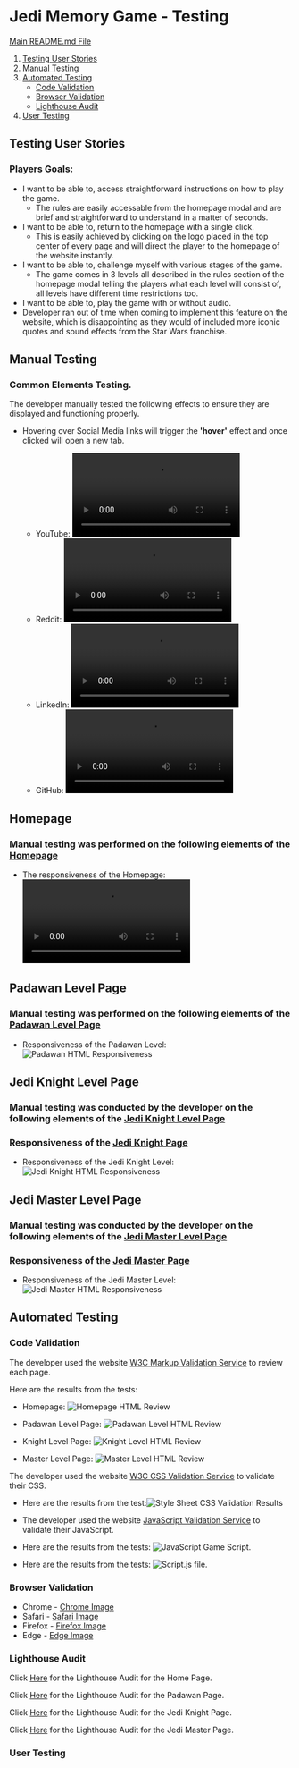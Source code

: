 # Jedi Memory Game - Testing
[Main README.md File](README.md)

1. [Testing User Stories](#Testing-User-Stories)
2. [Manual Testing](#Manual-Testing)
3. [Automated Testing](#Automated-Testing)
   * [Code Validation](#Code-Validation)
   * [Browser Validation](#Broswer-Validation)
   * [Lighthouse Audit](#Lighthouse-Audit)
4. [User Testing](#User-Testing)

## Testing User Stories

### **Players Goals**:
  * I want to be able to, access straightforward instructions on how to play the game.
    * The rules are easily accessable from the homepage modal and are brief and straightforward to understand in a matter of seconds.
  * I want to be able to, return to the homepage with a single click.
    * This is easily achieved by clicking on the logo placed in the top center of every page and will direct the player to the homepage of the website instantly.
  * I want to be able to, challenge myself with various stages of the game.
    * The game comes in 3 levels all described in the rules section of the homepage modal telling the players what each level will consist of, all levels have different time restrictions too.
  * I want to be able to, play the game with or without audio.
   * Developer ran out of time when coming to implement this feature on the website, which is disappointing as they would of included more iconic quotes and sound effects from the Star Wars franchise.

## Manual Testing

### Common Elements Testing.
The developer manually tested the following effects to ensure they are displayed and functioning properly.

* Hovering over Social Media links will trigger the **'hover'** effect and once clicked will open a new tab.

  * YouTube:
  ![YouTube](assets/testing-files/manual-testing/youtube-hover.mp4)
  * Reddit:
  ![Reddit](assets/testing-files/manual-testing/reddit-hover.mp4)
  * LinkedIn:
  ![LinkedIn](assets/testing-files/manual-testing/linkedin-hover.mp4)
  * GitHub:
  ![GitHub](assets/testing-files/manual-testing/github-hover.mp4)

## Homepage

### Manual testing was performed on the following elements of the [Homepage](index.html)



* The responsiveness of the Homepage:
![Homepage Responsiveness](assets/testing-files/manual-testing/homepage-responsive.mp4)

## Padawan Level Page

### Manual testing was performed on the following elements of the [Padawan Level Page](game-padawan.html)

* Responsiveness of the Padawan Level:
![Padawan HTML Responsiveness]()

## Jedi Knight Level Page

### Manual testing was conducted by the developer on the following elements of the [Jedi Knight Level Page](game-knight.html)

### Responsiveness of the [Jedi Knight Page](game-knight.html)

* Responsiveness of the Jedi Knight Level:
![Jedi Knight HTML Responsiveness]()

## Jedi Master Level Page

### Manual testing was conducted by the developer on the following elements of the [Jedi Master Level Page](game-master.html)

### Responsiveness of the [Jedi Master Page](game-master.html)

* Responsiveness of the Jedi Master Level:
![Jedi Master HTML Responsiveness]()

## Automated Testing

### Code Validation

The developer used the website [W3C Markup Validation Service](https://validator.w3.org/nu/) to review each page.


Here are the results from the tests:

* Homepage: ![Homepage HTML Review](assets/testing-files/automated-testing/Index-Validator-Auto.png)

* Padawan Level Page: ![Padawan Level HTML Review](assets/testing-files/automated-testing/Padawan-Validator-Auto.png)

* Knight Level Page: ![Knight Level HTML Review](assets/testing-files/automated-testing/Knight-Validator-Auto.png)

* Master Level Page: ![Master Level HTML Review](assets/testing-files/automated-testing/Master-Validator-Auto.png)

The developer used the website [W3C CSS Validation Service](https://jigsaw.w3.org/css-validator/) to validate their CSS.

* Here are the results from the test:![Style Sheet CSS Validation Results](assets/testing-files/automated-testing/CSS-Test-MS2.png)

* The developer used the website [JavaScript Validation Service](https://jshint.com/) to validate their JavaScript.
* Here are the results from the tests: ![JavaScript Game Script](assets/testing-files/automated-testing/Game-Script-Test.png).
* Here are the results from the tests: ![Script.js file](assets/testing-files/automated-testing/Script.js-Test.png).

### Browser Validation

* Chrome - [Chrome Image](assets/testing-files/automated-testing/Chrome-ms2-compatibility.png)
* Safari - [Safari Image](assets/testing-files/automated-testing/Safari-ms2-compatibility.png)
* Firefox - [Firefox Image](assets/testing-files/automated-testing/Firefox-ms2-compatibility.png)
* Edge - [Edge Image](assets/testing-files/automated-testing/Edge-ms2-compatibility.png)

### Lighthouse Audit

Click [Here](assets/testing-files/automated-testing/HomePage-Lighthouse.pdf) for the Lighthouse Audit for the Home Page.

Click [Here](assets/testing-files/automated-testing/Padawan-Lighthouse.pdf) for the Lighthouse Audit for the Padawan Page.

Click [Here](assets/testing-files/automated-testing/Knight-Lighthouse.pdf) for the Lighthouse Audit for the Jedi Knight Page.

Click [Here](assets/testing-files/automated-testing/Master-Lighthouse.pdf) for the Lighthouse Audit for the Jedi Master Page.

### User Testing
